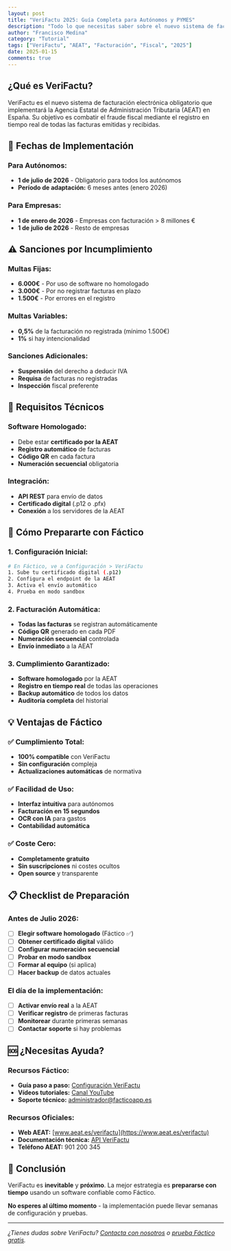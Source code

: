 ```yaml
---
layout: post
title: "VeriFactu 2025: Guía Completa para Autónomos y PYMES"
description: "Todo lo que necesitas saber sobre el nuevo sistema de facturación de la AEAT. Fechas, sanciones, requisitos técnicos y cómo prepararte."
author: "Francisco Medina"
category: "Tutorial"
tags: ["VeriFactu", "AEAT", "Facturación", "Fiscal", "2025"]
date: 2025-01-15
comments: true
---
```


## ¿Qué es VeriFactu?

VeriFactu es el nuevo sistema de facturación electrónica obligatorio que implementará la Agencia Estatal de Administración Tributaria (AEAT) en España. Su objetivo es combatir el fraude fiscal mediante el registro en tiempo real de todas las facturas emitidas y recibidas.

## 📅 Fechas de Implementación

### **Para Autónomos:**
- **1 de julio de 2026** - Obligatorio para todos los autónomos
- **Período de adaptación:** 6 meses antes (enero 2026)

### **Para Empresas:**
- **1 de enero de 2026** - Empresas con facturación > 8 millones €
- **1 de julio de 2026** - Resto de empresas

## ⚠️ Sanciones por Incumplimiento

### **Multas Fijas:**
- **6.000€** - Por uso de software no homologado
- **3.000€** - Por no registrar facturas en plazo
- **1.500€** - Por errores en el registro

### **Multas Variables:**
- **0,5%** de la facturación no registrada (mínimo 1.500€)
- **1%** si hay intencionalidad

### **Sanciones Adicionales:**
- **Suspensión** del derecho a deducir IVA
- **Requisa** de facturas no registradas
- **Inspección** fiscal preferente

## 🔧 Requisitos Técnicos

### **Software Homologado:**
- Debe estar **certificado por la AEAT**
- **Registro automático** de facturas
- **Código QR** en cada factura
- **Numeración secuencial** obligatoria

### **Integración:**
- **API REST** para envío de datos
- **Certificado digital** (.p12 o .pfx)
- **Conexión** a los servidores de la AEAT

## 🚀 Cómo Prepararte con Fáctico

### **1. Configuración Inicial:**
```bash
# En Fáctico, ve a Configuración > VeriFactu
1. Sube tu certificado digital (.p12)
2. Configura el endpoint de la AEAT
3. Activa el envío automático
4. Prueba en modo sandbox
```

### **2. Facturación Automática:**
- **Todas las facturas** se registran automáticamente
- **Código QR** generado en cada PDF
- **Numeración secuencial** controlada
- **Envío inmediato** a la AEAT

### **3. Cumplimiento Garantizado:**
- **Software homologado** por la AEAT
- **Registro en tiempo real** de todas las operaciones
- **Backup automático** de todos los datos
- **Auditoría completa** del historial

## 💡 Ventajas de Fáctico

### **✅ Cumplimiento Total:**
- **100% compatible** con VeriFactu
- **Sin configuración** compleja
- **Actualizaciones automáticas** de normativa

### **✅ Facilidad de Uso:**
- **Interfaz intuitiva** para autónomos
- **Facturación en 15 segundos**
- **OCR con IA** para gastos
- **Contabilidad automática**

### **✅ Coste Cero:**
- **Completamente gratuito**
- **Sin suscripciones** ni costes ocultos
- **Open source** y transparente

## 📋 Checklist de Preparación

### **Antes de Julio 2026:**
- [ ] **Elegir software homologado** (Fáctico ✅)
- [ ] **Obtener certificado digital** válido
- [ ] **Configurar numeración secuencial**
- [ ] **Probar en modo sandbox**
- [ ] **Formar al equipo** (si aplica)
- [ ] **Hacer backup** de datos actuales

### **El día de la implementación:**
- [ ] **Activar envío real** a la AEAT
- [ ] **Verificar registro** de primeras facturas
- [ ] **Monitorear** durante primeras semanas
- [ ] **Contactar soporte** si hay problemas

## 🆘 ¿Necesitas Ayuda?

### **Recursos Fáctico:**
- **Guía paso a paso:** [Configuración VeriFactu](/guias/configuracion.html)
- **Vídeos tutoriales:** [Canal YouTube](https://youtube.com/facticoapp)
- **Soporte técnico:** administrador@facticoapp.es

### **Recursos Oficiales:**
- **Web AEAT:** [www.aeat.es/verifactu](https://www.aeat.es/verifactu)
- **Documentación técnica:** [API VeriFactu](https://api.aeat.es/verifactu)
- **Teléfono AEAT:** 901 200 345

## 🎯 Conclusión

VeriFactu es **inevitable** y **próximo**. La mejor estrategia es **prepararse con tiempo** usando un software confiable como Fáctico.

**No esperes al último momento** - la implementación puede llevar semanas de configuración y pruebas.

---

*¿Tienes dudas sobre VeriFactu? [Contacta con nosotros](mailto:administrador@facticoapp.es) o [prueba Fáctico gratis](https://facticoapp.es).*
